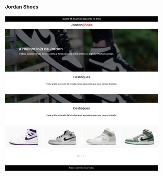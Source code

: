  <h3 style="padding-bottom:5px">Jordan Shoes</h1>

<img src="assets/tela1.png">
<img src="assets/tela2.png">